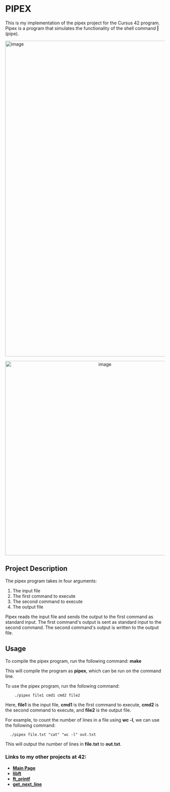 # PIPEX

This is my implementation of the pipex project for the Cursus 42 program. Pipex is a program that simulates the functionality of the shell command **|** (pipe).

<img width="997" alt="image" src="https://user-images.githubusercontent.com/113030191/226335526-8f8a9af2-5daf-4321-b05b-0e0919ecd480.png">

<p align="center">
<img width="614" alt="image" src="https://user-images.githubusercontent.com/113030191/226335850-90b32305-4851-4824-be4a-b5b882bf0dc9.png">
</p>

## Project Description

The pipex program takes in four arguments:

1. The input file
2. The first command to execute
3. The second command to execute
4. The output file

Pipex reads the input file and sends the output to the first command as standard input. The first command's output is sent as standard input to the second command. The second command's output is written to the output file.

## Usage

To compile the pipex program, run the following command: **make**

This will compile the program as **pipex**, which can be run on the command line.

To use the pipex program, run the following command:

        ./pipex file1 cmd1 cmd2 file2
        
Here, **file1** is the input file, **cmd1** is the first command to execute, **cmd2** is the second command to execute, and **file2** is the output file.

For example, to count the number of lines in a file using **wc -l**, we can use the following command:

      ./pipex file.txt "cat" "wc -l" out.txt

This will output the number of lines in **file.txt** to **out.txt**.

### Links to my other projects at 42:

- **[Main Page](../README.md)**
- **[libft](/libft-42)**
- **[ft_printf](/ft_printf)**
- **[get_next_line](/get_next_line)**
